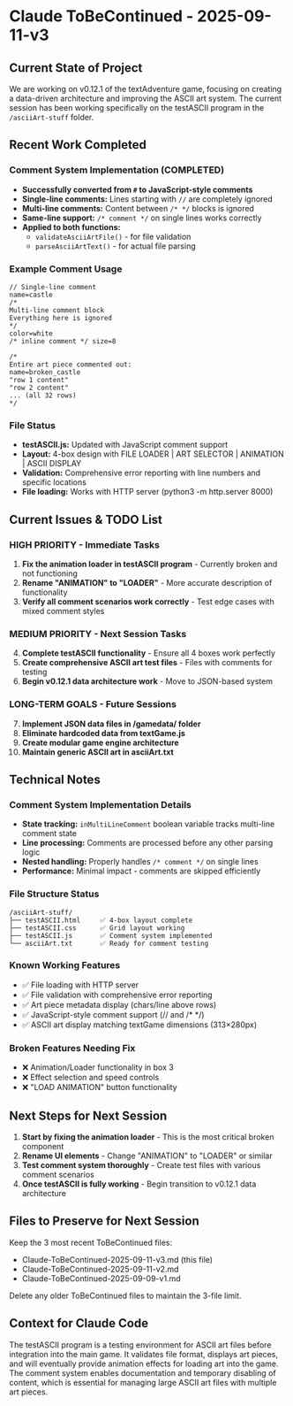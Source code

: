 # Claude ToBeContinued - 2025-09-11-v3

## Current State of Project

We are working on v0.12.1 of the textAdventure game, focusing on creating a data-driven architecture and improving the ASCII art system. The current session has been working specifically on the testASCII program in the `/asciiArt-stuff` folder.

## Recent Work Completed

### Comment System Implementation (COMPLETED)
- **Successfully converted from `#` to JavaScript-style comments**
- **Single-line comments:** Lines starting with `//` are completely ignored
- **Multi-line comments:** Content between `/* */` blocks is ignored
- **Same-line support:** `/* comment */` on single lines works correctly
- **Applied to both functions:**
  - `validateAsciiArtFile()` - for file validation
  - `parseAsciiArtText()` - for actual file parsing

### Example Comment Usage
```
// Single-line comment
name=castle
/* 
Multi-line comment block
Everything here is ignored
*/
color=white
/* inline comment */ size=8

/*
Entire art piece commented out:
name=broken_castle
"row 1 content"
"row 2 content"
... (all 32 rows)
*/
```

### File Status
- **testASCII.js:** Updated with JavaScript comment support
- **Layout:** 4-box design with FILE LOADER | ART SELECTOR | ANIMATION | ASCII DISPLAY
- **Validation:** Comprehensive error reporting with line numbers and specific locations
- **File loading:** Works with HTTP server (python3 -m http.server 8000)

## Current Issues & TODO List

### HIGH PRIORITY - Immediate Tasks
1. **Fix the animation loader in testASCII program** - Currently broken and not functioning
2. **Rename "ANIMATION" to "LOADER"** - More accurate description of functionality
3. **Verify all comment scenarios work correctly** - Test edge cases with mixed comment styles

### MEDIUM PRIORITY - Next Session Tasks
4. **Complete testASCII functionality** - Ensure all 4 boxes work perfectly
5. **Create comprehensive ASCII art test files** - Files with comments for testing
6. **Begin v0.12.1 data architecture work** - Move to JSON-based system

### LONG-TERM GOALS - Future Sessions
7. **Implement JSON data files in /gamedata/ folder**
8. **Eliminate hardcoded data from textGame.js**
9. **Create modular game engine architecture**
10. **Maintain generic ASCII art in asciiArt.txt**

## Technical Notes

### Comment System Implementation Details
- **State tracking:** `inMultiLineComment` boolean variable tracks multi-line comment state
- **Line processing:** Comments are processed before any other parsing logic
- **Nested handling:** Properly handles `/* comment */` on single lines
- **Performance:** Minimal impact - comments are skipped efficiently

### File Structure Status
```
/asciiArt-stuff/
├── testASCII.html     ✅ 4-box layout complete
├── testASCII.css      ✅ Grid layout working
├── testASCII.js       ✅ Comment system implemented
└── asciiArt.txt       ✅ Ready for comment testing
```

### Known Working Features
- ✅ File loading with HTTP server
- ✅ File validation with comprehensive error reporting
- ✅ Art piece metadata display (chars/line above rows)
- ✅ JavaScript-style comment support (// and /* */)
- ✅ ASCII art display matching textGame dimensions (313×280px)

### Broken Features Needing Fix
- ❌ Animation/Loader functionality in box 3
- ❌ Effect selection and speed controls
- ❌ "LOAD ANIMATION" button functionality

## Next Steps for Next Session

1. **Start by fixing the animation loader** - This is the most critical broken component
2. **Rename UI elements** - Change "ANIMATION" to "LOADER" or similar
3. **Test comment system thoroughly** - Create test files with various comment scenarios
4. **Once testASCII is fully working** - Begin transition to v0.12.1 data architecture

## Files to Preserve for Next Session

Keep the 3 most recent ToBeContinued files:
- Claude-ToBeContinued-2025-09-11-v3.md (this file)
- Claude-ToBeContinued-2025-09-11-v2.md
- Claude-ToBeContinued-2025-09-09-v1.md

Delete any older ToBeContinued files to maintain the 3-file limit.

## Context for Claude Code

The testASCII program is a testing environment for ASCII art files before integration into the main game. It validates file format, displays art pieces, and will eventually provide animation effects for loading art into the game. The comment system enables documentation and temporary disabling of content, which is essential for managing large ASCII art files with multiple art pieces.